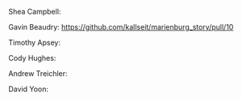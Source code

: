 Shea Campbell: 

Gavin Beaudry: https://github.com/kallseit/marienburg_story/pull/10

Timothy Apsey:

Cody Hughes:

Andrew Treichler:

David Yoon:
